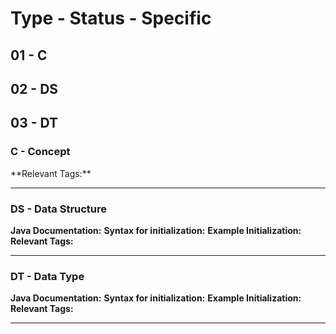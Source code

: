 
<h1> Type - Status - Specific </h1>
<h2> 01 - C </h2>
<h2> 02 - DS </h2>
<h2> 03 - DT </h2>
<h3> C - Concept</h3>
**Relevant Tags:**

-----
<h3> DS - Data Structure</h3>

**Java Documentation:** 
**Syntax for initialization:** 
**Example Initialization:** 
**Relevant Tags:** 

-----
<h3> DT - Data Type</h3>

**Java Documentation:** 
**Syntax for initialization:** 
**Example Initialization:** 
**Relevant Tags:** 

-----